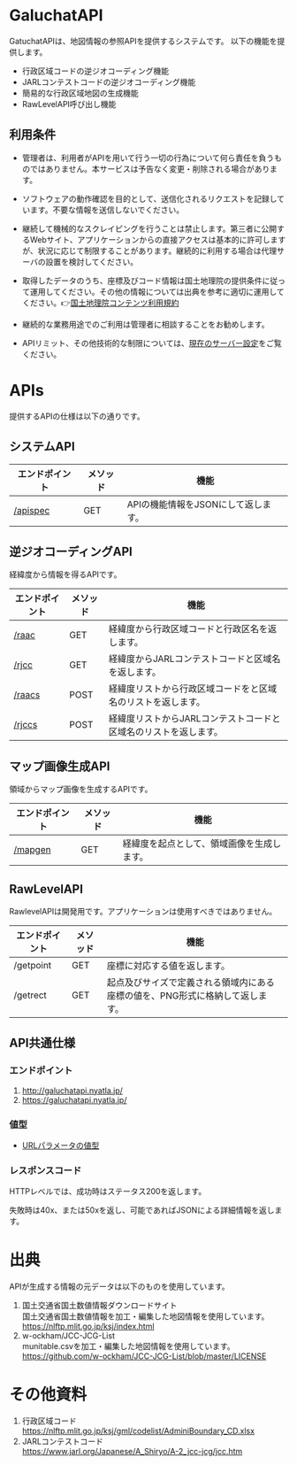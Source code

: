 # GaluchatAPI


GatuchatAPIは、地図情報の参照APIを提供するシステムです。
以下の機能を提供します。

- 行政区域コードの逆ジオコーディング機能
- JARLコンテストコードの逆ジオコーディング機能
- 簡易的な行政区域地図の生成機能
- RawLevelAPI呼び出し機能

## 利用条件

- 管理者は、利用者がAPIを用いて行う一切の行為について何ら責任を負うものではありません。本サービスは予告なく変更・削除される場合があります。

- ソフトウェアの動作確認を目的として、送信化されるリクエストを記録しています。不要な情報を送信しないでください。
- 継続して機械的なスクレイピングを行うことは禁止します。第三者に公開するWebサイト、アプリケーションからの直接アクセスは基本的に許可しますが、状況に応じて制限することがあります。継続的に利用する場合は代理サーバの設置を検討してください。
- 取得したデータのうち、座標及びコード情報は国土地理院の提供条件に従って運用してください。その他の情報については出典を参考に適切に運用してください。👉[国土地理院コンテンツ利用規約](https://www.gsi.go.jp/kikakuchousei/kikakuchousei40182.html)

- 継続的な業務用途でのご利用は管理者に相談することをお勧めします。

- APIリミット、その他技術的な制限については、[現在のサーバー設定](./current_mapset_list)をご覧ください。


# APIs
提供するAPIの仕様は以下の通りです。

## システムAPI
| エンドポイント|メソッド |機能|
| -------------|-| ------------- |
| [/apispec](./apis/apispec.md) |GET| APIの機能情報をJSONにして返します。 |


## 逆ジオコーディングAPI
経緯度から情報を得るAPIです。

| エンドポイント|メソッド |機能|
| -------------|-| ------------- |
| [/raac](./apis/racc.md)  |GET| 経緯度から行政区域コードと行政区名を返します。|
| [/rjcc](./apis/rjcc.md)  |GET| 経緯度からJARLコンテストコードと区域名を返します。|
| [/raacs](./apis/raacs.md) |POST| 経緯度リストから行政区域コードをと区域名のリストを返します。|
| [/rjccs](./apis/rjccs.md) |POST| 経緯度リストからJARLコンテストコードと区域名のリストを返します。|


## マップ画像生成API
領域からマップ画像を生成するAPIです。

| エンドポイント|メソッド |機能|
| -------------|-| ------------- |
| [/mapgen](./apis/mapgen.md) |GET| 経緯度を起点として、領域画像を生成します。|



## RawLevelAPI
RawlevelAPIは開発用です。アプリケーションは使用すべきではありません。

| エンドポイント|メソッド |機能|
| -------------|-| ------------- |
| /getpoint |GET| 座標に対応する値を返します。  |
| /getrect |GET| 起点及びサイズで定義される領域内にある座標の値を、PNG形式に格納して返します。 |


## API共通仕様

### エンドポイント

1. http://galuchatapi.nyatla.jp/
2. https://galuchatapi.nyatla.jp/

### 値型
- [URLパラメータの値型](./valuetype.md)

### レスポンスコード

HTTPレベルでは、成功時はステータス200を返します。

失敗時は40x、または50xを返し、可能であればJSONによる詳細情報を返します。











# 出典

APIが生成する情報の元データは以下のものを使用しています。

1. 国土交通省国土数値情報ダウンロードサイト  
   国土交通省国土数値情報を加工・編集した地図情報を使用しています。  
   https://nlftp.mlit.go.jp/ksj/index.html
2. w-ockham/JCC-JCG-List     
   munitable.csvを加工・編集した地図情報を使用しています。  
   https://github.com/w-ockham/JCC-JCG-List/blob/master/LICENSE





# その他資料

1. 行政区域コード  
   https://nlftp.mlit.go.jp/ksj/gml/codelist/AdminiBoundary_CD.xlsx
2. JARLコンテストコード  
   https://www.jarl.org/Japanese/A_Shiryo/A-2_jcc-jcg/jcc.htm





